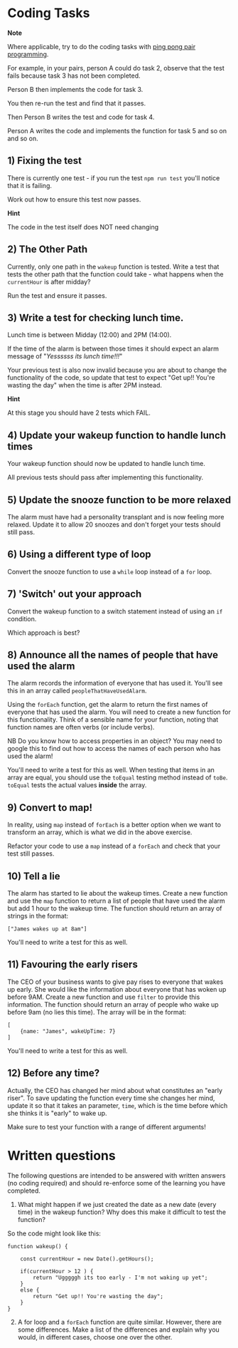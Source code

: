 # Coding Tasks

**Note**

Where applicable, try to do the coding tasks with [ping pong pair programming](http://wiki.c2.com/?PairProgrammingPingPongPattern).

For example, in your pairs, person A could do task 2, observe that the test fails because task 3 has not been completed.

Person B then implements the code for task 3.

You then re-run the test and find that it passes.

Then Person B writes the test and code for task 4.

Person A writes the code and implements the function for task 5 and so on and so on.

## 1) Fixing the test

There is currently one test - if you run the test `npm run test` you'll notice that it is failing.

Work out how to ensure this test now passes.

**Hint**

The code in the test itself does NOT need changing

## 2) The Other Path

Currently, only one path in the `wakeup` function is tested. Write a test that tests the other path that the function could take - what happens when the `currentHour` is after midday?

Run the test and ensure it passes.

## 3) Write a test for checking lunch time.

Lunch time is between Midday (12:00) and 2PM (14:00).

If the time of the alarm is between those times it should expect an alarm message of "_Yessssss its lunch time!!!_"

Your previous test is also now invalid because you are about to change the functionality of the code, so update that test to expect "Get up!! You're wasting the day" when the time is after 2PM instead.

**Hint**

At this stage you should have 2 tests which FAIL.

## 4) Update your wakeup function to handle lunch times

Your wakeup function should now be updated to handle lunch time.

All previous tests should pass after implementing this functionality.

## 5) Update the snooze function to be more relaxed

The alarm must have had a personality transplant and is now feeling more relaxed. Update it to allow 20 snoozes and don't forget your tests should still pass.

## 6) Using a different type of loop

Convert the snooze function to use a `while` loop instead of a `for` loop.

## 7) 'Switch' out your approach

Convert the wakeup function to a switch statement instead of using an `if` condition.

Which approach is best?

## 8) Announce all the names of people that have used the alarm

The alarm records the information of everyone that has used it. You'll see this in an array called `peopleThatHaveUsedAlarm`.

Using the `forEach` function, get the alarm to return the first names of everyone that has used the alarm. You will need to create a new function for this functionality. Think of a sensible name for your function, noting that function names are often verbs (or include verbs).

NB Do you know how to access properties in an object? You may need to google this to find out how to access the names of each person who has used the alarm!

You'll need to write a test for this as well. When testing that items in an array are equal, you should use the `toEqual` testing method instead of `toBe`. `toEqual` tests the actual values **inside** the array.

## 9) Convert to map!

In reality, using `map` instead of `forEach` is a better option when we want to transform an array, which is what we did in the above exercise.

Refactor your code to use a `map` instead of a `forEach` and check that your test still passes.

## 10) Tell a lie

The alarm has started to lie about the wakeup times. Create a new function and use the `map` function to return a list of people that have used the alarm but add 1 hour to the wakeup time. The function should return an array of strings in the format:

`["James wakes up at 8am"]`

You'll need to write a test for this as well.

## 11) Favouring the early risers

The CEO of your business wants to give pay rises to everyone that wakes up early. She would like the information about everyone that has woken up before 9AM. Create a new function and use `filter` to provide this information. The function should return an array of people who wake up before 9am (no lies this time). The array will be in the format:

```
[
    {name: "James", wakeUpTime: 7}
]
```

You'll need to write a test for this as well.

## 12) Before any time?

Actually, the CEO has changed her mind about what constitutes an "early riser". To save updating the function every time she changes her mind, update it so that it takes an parameter, `time`, which is the time before which she thinks it is "early" to wake up.

Make sure to test your function with a range of different arguments!

# Written questions

The following questions are intended to be answered with written answers (no coding required) and should re-enforce some of the learning you have completed.

1. What might happen if we just created the date as a new date (every time) in the wakeup function? Why does this make it difficult to test the function?

So the code might look like this:

```
function wakeup() {

    const currentHour = new Date().getHours();

    if(currentHour > 12 ) {
        return "Ugggggh its too early - I'm not waking up yet";
    }
    else {
        return "Get up!! You're wasting the day";
    }
}
```

2. A for loop and a `forEach` function are quite similar. However, there are some differences. Make a list of the differences and explain why you would, in different cases, choose one over the other.
